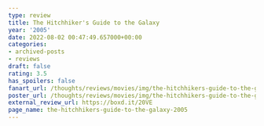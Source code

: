 ```yaml
---
type: review
title: The Hitchhiker's Guide to the Galaxy
year: '2005'
date: 2022-08-02 00:47:49.657000+00:00
categories:
- archived-posts
- reviews
draft: false
rating: 3.5
has_spoilers: false
fanart_url: /thoughts/reviews/movies/img/the-hitchhikers-guide-to-the-galaxy-2005_fanart.png
poster_url: /thoughts/reviews/movies/img/the-hitchhikers-guide-to-the-galaxy-2005_poster.png
external_review_url: https://boxd.it/20VE
page_name: the-hitchhikers-guide-to-the-galaxy-2005
---
```



